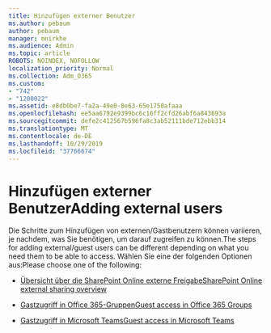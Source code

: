 ```yaml
---
title: Hinzufügen externer Benutzer
ms.author: pebaum
author: pebaum
manager: mnirkhe
ms.audience: Admin
ms.topic: article
ROBOTS: NOINDEX, NOFOLLOW
localization_priority: Normal
ms.collection: Adm_O365
ms.custom:
- "742"
- "1200022"
ms.assetid: e8db0be7-fa2a-49e0-8e63-65e1750afaaa
ms.openlocfilehash: ee5aa6792e9399bc6c16ff2cfd26abf6a843693a
ms.sourcegitcommit: defe2c412567b596fa8c3ab52111bde712ebb314
ms.translationtype: MT
ms.contentlocale: de-DE
ms.lasthandoff: 10/29/2019
ms.locfileid: "37766674"
---
```

# <a name="adding-external-users"></a><span data-ttu-id="7f38c-102">Hinzufügen externer Benutzer</span><span class="sxs-lookup"><span data-stu-id="7f38c-102">Adding external users</span></span>

<span data-ttu-id="7f38c-103">Die Schritte zum Hinzufügen von externen/Gastbenutzern können variieren, je nachdem, was Sie benötigen, um darauf zugreifen zu können.</span><span class="sxs-lookup"><span data-stu-id="7f38c-103">The steps for adding external/guest users can be different depending on what you need them to be able to access.</span></span> <span data-ttu-id="7f38c-104">Wählen Sie eine der folgenden Optionen aus:</span><span class="sxs-lookup"><span data-stu-id="7f38c-104">Please choose one of the following:</span></span>
  
- [<span data-ttu-id="7f38c-105">Übersicht über die SharePoint Online externe Freigabe</span><span class="sxs-lookup"><span data-stu-id="7f38c-105">SharePoint Online external sharing overview</span></span>](https://docs.microsoft.com/sharepoint/external-sharing-overview)

- [<span data-ttu-id="7f38c-106">Gastzugriff in Office 365-Gruppen</span><span class="sxs-lookup"><span data-stu-id="7f38c-106">Guest access in Office 365 Groups</span></span>](https://support.office.com/en-gb/article/guest-access-in-office-365-groups-bfc7a840-868f-4fd6-a390-f347bf51aff6)

- [<span data-ttu-id="7f38c-107">Gastzugriff in Microsoft Teams</span><span class="sxs-lookup"><span data-stu-id="7f38c-107">Guest access in Microsoft Teams</span></span>](https://docs.microsoft.com/microsoftteams/guest-access-checklist)
